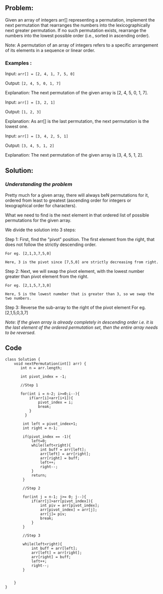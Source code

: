 ## Problem:

Given an array of integers arr[] representing a permutation, implement the next permutation that rearranges the numbers into the lexicographically next greater permutation. If no such permutation exists, rearrange the numbers into the lowest possible order (i.e., sorted in ascending order). 

Note:  A permutation of an array of integers refers to a specific arrangement of its elements in a sequence or linear order.

### Examples :

Input: `arr[] = [2, 4, 1, 7, 5, 0]`

Output: `[2, 4, 5, 0, 1, 7]`

Explanation: The next permutation of the given array is [2, 4, 5, 0, 1, 7].

Input: `arr[] = [3, 2, 1]`

Output: `[1, 2, 3]`

Explanation: As arr[] is the last permutation, the next permutation is the lowest one.

Input: `arr[] = [3, 4, 2, 5, 1]`

Output: `[3, 4, 5, 1, 2]`

Explanation: The next permutation of the given array is [3, 4, 5, 1, 2].


## Solution:

### *Understanding the problem*

Pretty much for a given array, there will always beN permutations for it, ordered from least to greatest (ascending order for integers or lexographical order for characters).

What we need to find is the next element in that ordered list of possible permutations for the given array.

We divide the solution into 3 steps:
 
Step 1: First, find the "pivot" position. The first element from the right, that does not follow the strictly descending order.

    For eg. [2,1,3,7,5,0]

    Here, 3 is the pivot since [7,5,0] are strictly decreasing from right.

Step 2: Next, we will swap the pivot element, with the lowest  number greater than pivot element from the right.

    For eg. [2,1,5,7,3,0]

    Here, 5 is the lowest numeber that is greater than 3, so we swap the two numbers.

Step 3: Reverse the sub-array to the right of the pivot element
    For eg. [2,1,5,0,3,7]


*Note: If the given array is already completely in descending order i.e. it is the last element of the ordered permutation set, then the entire array needs to be reversed.*


## Code
```
class Solution {
    void nextPermutation(int[] arr) {
       int n = arr.length;

       int pivot_index = -1;

       //Step 1

       for(int i = n-2; i>=0;i--){
           if(arr[i]<arr[i+1]){
               pivot_index = i;
               break;
           }
         }
         
        int left = pivot_index+1;
        int right = n-1;
         
        if(pivot_index == -1){
            left=0;
            while(left<right){
                int buff = arr[left];
                arr[left] = arr[right];
                arr[right] = buff;
                left++;
                right--;
            }
            return;
        }

        //Step 2

        for(int j = n-1; j>= 0; j--){
            if(arr[j]>arr[pivot_index]){
                int piv = arr[pivot_index];
                arr[pivot_index] = arr[j];
                arr[j]= piv;
                break;
            }
        }

        //Step 3       
        
        while(left<right){
            int buff = arr[left];
            arr[left] = arr[right];
            arr[right] = buff;
            left++;
            right--;
        }
        
        
    }
}
```
